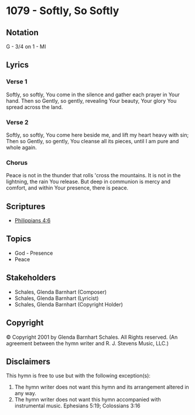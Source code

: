 # 1079 - Softly, So Softly

## Notation

G - 3/4 on 1 - MI

## Lyrics

### Verse 1

Softly, so softly, You come in the silence and gather each prayer in Your hand. Then so Gently, so gently, revealing Your beauty, Your glory You spread across the land.

### Verse 2

Softly, so softly, You come here beside me, and lift my heart heavy with sin; Then so Gently, so gently, You cleanse all its pieces, until I am pure and whole again.

### Chorus

Peace is not in the thunder that rolls 'cross the mountains. It is not in the lightning, the rain You release. But deep in communion is mercy and comfort, and within Your presence, there is peace.


## Scriptures

- [Philippians 4:6](https://www.biblegateway.com/passage/?search=Philippians%204%3A6)

## Topics

- God - Presence
- Peace

## Stakeholders

- Schales, Glenda Barnhart (Composer)
- Schales, Glenda Barnhart (Lyricist)
- Schales, Glenda Barnhart (Copyright Holder)

## Copyright

© Copyright 2001 by Glenda Barnhart Schales. All Rights reserved.
(An agreement between the hymn writer and R. J. Stevens Music, LLC.)

## Disclaimers

This hymn is free to use but with the following exception(s):
1. The hymn writer does not want this hymn and its arrangement altered in any way.
2. The hymn writer does not want this hymn accompanied with instrumental music.
Ephesians 5:19; Colossians 3:16

